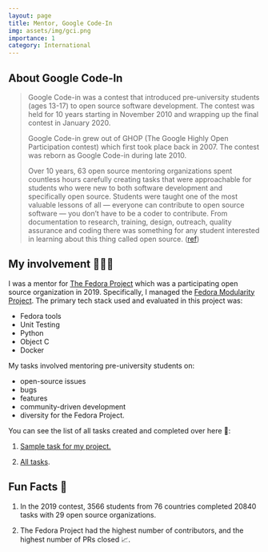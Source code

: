 ```yaml
---
layout: page
title: Mentor, Google Code-In
img: assets/img/gci.png
importance: 1
category: International
---
```


## About Google Code-In 

> Google Code-in was a contest that introduced pre-university students (ages 13-17) to open source software development. The contest was held for 10 years starting in November 2010 and wrapping up the final contest in January 2020.
>
> Google Code-in grew out of GHOP (The Google Highly Open Participation contest) which first took place back in 2007. The contest was reborn as Google Code-in during late 2010.
>
> Over 10 years, 63 open source mentoring organizations spent countless hours carefully creating tasks that were approachable for students who were new to both software development and specifically open source. Students were taught one of the most valuable lessons of all — everyone can contribute to open source software — you don’t have to be a coder to contribute. From documentation to research, training, design, outreach, quality assurance and coding there was something for any student interested in learning about this thing called open source. ([ref](https://codein.withgoogle.com/archive/))

## My involvement 👩🏻‍🏫

I was a mentor for [The Fedora Project](https://fedoraproject.org/) which was a participating open source organization in 2019. Specifically, I managed the [Fedora Modularity Project](https://github.com/fedora-modularity/libmodulemd/issues?q=is%3Aclosed+author%3AOrionStar25). The primary tech stack used and evaluated in this project was:
- Fedora tools
- Unit Testing
- Python
- Object C 
- Docker

My tasks involved mentoring pre-university students on:
- open-source issues
- bugs
- features
- community-driven development
- diversity for the Fedora Project.

You can see the list of all tasks created and completed over here 📝: 

1. [Sample task for my project.](https://codein.withgoogle.com/archive/2019/organization/6022646072868864/task/4517913541738496/)

2. [All tasks](https://codein.withgoogle.com/archive/2019/organization/6022646072868864/task/).


## Fun Facts 🤩

1. In the 2019 contest, 3566 students from 76 countries completed 20840 tasks with 29 open source organizations.

2. The Fedora Project had the highest number of contributors, and the highest number of PRs closed 📈. 
